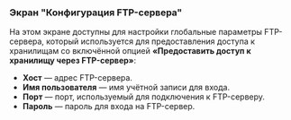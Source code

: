 ### Экран "Конфигурация FTP-сервера"

На этом экране доступны для настройки глобальные параметры FTP-сервера, который используется для предоставления доступа к хранилищам со включённой опцией **«Предоставить доступ к хранилищу через FTP-сервер»**:
-   **Хост** — адрес FTP-сервера.
-   **Имя пользователя** — имя учётной записи для входа.
-   **Порт** — порт, используемый для подключения к FTP-серверу.
-   **Пароль** — пароль для входа на FTP-сервер.